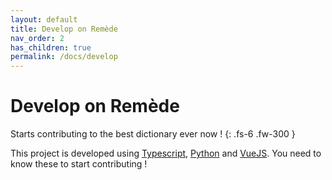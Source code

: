 ```yaml
---
layout: default
title: Develop on Remède
nav_order: 2
has_children: true
permalink: /docs/develop
---
```


# Develop on Remède

Starts contributing to the best dictionary ever now !
{: .fs-6 .fw-300 }

This project is developed using [Typescript](https://www.typescriptlang.org/), [Python](https://python.org) and [VueJS](https://vuejs.org/). You need to know these to start contributing !
